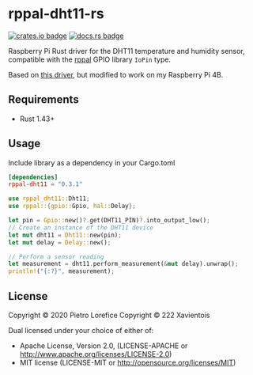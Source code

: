 # rppal-dht11-rs

[![crates.io badge](https://img.shields.io/crates/v/rppal-dht11.svg)](https://crates.io/crates/rppal-dht11)
[![docs.rs badge](https://docs.rs/rppal-dht11/badge.svg)](https://docs.rs/rppal-dht11)

Raspberry Pi Rust driver for the DHT11 temperature and humidity sensor, compatible with the [rppal](https://docs.golemparts.com/rppal/0.13.1/rppal/gpio/struct.IoPin.html#) GPIO library `IoPin` type.

Based on [this driver](https://github.com/plorefice/dht11-rs), but modified to work on my Raspberry Pi 4B.

## Requirements

- Rust 1.43+

## Usage

Include library as a dependency in your Cargo.toml

```toml
[dependencies]
rppal-dht11 = "0.3.1"
```

```rust
use rppal_dht11::Dht11;
use rppal::{gpio::Gpio, hal::Delay};

let pin = Gpio::new()?.get(DHT11_PIN)?.into_output_low();
// Create an instance of the DHT11 device
let mut dht11 = Dht11::new(pin);
let mut delay = Delay::new();

// Perform a sensor reading
let measurement = dht11.perform_measurement(&mut delay).unwrap();
println!("{:?}", measurement);
```

## License

Copyright © 2020 Pietro Lorefice
Copyright © 222 Xavientois

Dual licensed under your choice of either of:

- Apache License, Version 2.0, (LICENSE-APACHE or http://www.apache.org/licenses/LICENSE-2.0)
- MIT license (LICENSE-MIT or http://opensource.org/licenses/MIT)
